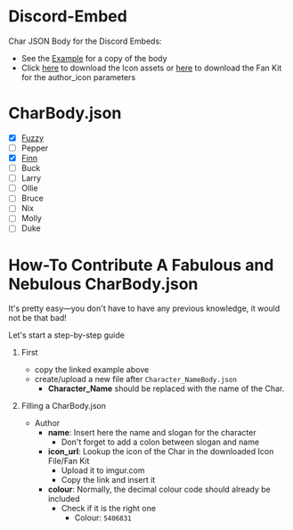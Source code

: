 # Discord-Embed
Char JSON Body for the Discord Embeds:

- See the [Example](/Example.json) for a copy of the body
- Click [here](https://my.pcloud.com/publink/show?code=kZop5YkZA0AknuuS9TfCo2TL3oBAayAmuyLk) to download the Icon assets or [here](https://my.pcloud.com/publink/show?code=kZTHz8kZKKjhTB5WYNhbsWvRm2IWzfeH73Py) to download the Fan Kit for the author_icon parameters

# CharBody.json

- [x] [Fuzzy](/FuzzyBody.json)
- [ ] Pepper
- [x] [Finn](/FinnBody.json)
- [ ] Buck
- [ ] Larry
- [ ] Ollie
- [ ] Bruce
- [ ] Nix
- [ ] Molly
- [ ] Duke

# How-To Contribute A Fabulous and Nebulous CharBody.json

It's pretty easy—you don't have to have any previous knowledge, it would not be that bad!

Let's start a step-by-step guide

1. First
   - copy the linked example above
   - create/upload a new file after `Character_NameBody.json`
     - **Character_Name** should be replaced with the name of the Char.

2. Filling a CharBody.json
   - Author
     - **name**: Insert here the name and slogan for the character
       - Don't forget to add a colon between slogan and name
     - **icon_url**: Lookup the icon of the Char in the downloaded Icon File/Fan Kit
       - Upload it to imgur.com
       - Copy the link and insert it
     - **colour**: Normally, the decimal colour code should already be included
       - Check if it is the right one
         - Colour: `5406831`
